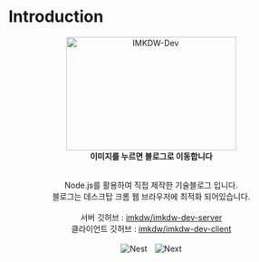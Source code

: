 # Introduction

<div align="center">
  <a href="https://imkdw.dev">
    <img src="https://static.imkdw.dev/images/open-graph.png" alt="IMKDW-Dev" width="300" height="200">
  </a>
</div>
<div align="center">
  <b>이미지를 누르면 블로그로 이동합니다</b>
</div>
<br/>

<div align="center">
  <p>
    Node.js를 활용하여 직접 제작한 기술블로그 입니다.
    <br/>
    블로그는 데스크탑 크롬 웹 브라우저에 최적화 되어있습니다.
    <br/>
    <br/>
    서버 깃허브 : <a href="https://github.com/IMKDW-Dev/imkdw-dev-server" target="_blank">imkdw/imkdw-dev-server</a>
    <br/>
    클라이언트 깃허브 : <a href="https://github.com/IMKDW-Dev/imkdw-dev-client" target="_blank">imkdw/imkdw-dev-client</a>
    <br/>
    <br/>
    <img src="https://img.shields.io/badge/nestjs-%23E0234E.svg?style=for-the-badge&logo=nestjs&logoColor=white" alt="Nest" style="margin-right: 10px;">
    <img src="https://img.shields.io/badge/Next-black?style=for-the-badge&logo=next.js&logoColor=white" alt="Next">
  </p>
</div>

<br/>
<br/>
